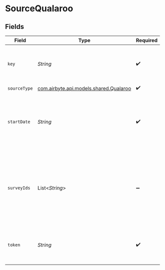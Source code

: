 # SourceQualaroo


## Fields

| Field                                                                                                                                                             | Type                                                                                                                                                              | Required                                                                                                                                                          | Description                                                                                                                                                       | Example                                                                                                                                                           |
| ----------------------------------------------------------------------------------------------------------------------------------------------------------------- | ----------------------------------------------------------------------------------------------------------------------------------------------------------------- | ----------------------------------------------------------------------------------------------------------------------------------------------------------------- | ----------------------------------------------------------------------------------------------------------------------------------------------------------------- | ----------------------------------------------------------------------------------------------------------------------------------------------------------------- |
| `key`                                                                                                                                                             | *String*                                                                                                                                                          | :heavy_check_mark:                                                                                                                                                | A Qualaroo token. See the <a href="https://help.qualaroo.com/hc/en-us/articles/201969438-The-REST-Reporting-API">docs</a> for instructions on how to generate it. |                                                                                                                                                                   |
| `sourceType`                                                                                                                                                      | [com.airbyte.api.models.shared.Qualaroo](../../models/shared/Qualaroo.md)                                                                                         | :heavy_check_mark:                                                                                                                                                | N/A                                                                                                                                                               |                                                                                                                                                                   |
| `startDate`                                                                                                                                                       | *String*                                                                                                                                                          | :heavy_check_mark:                                                                                                                                                | UTC date and time in the format 2017-01-25T00:00:00Z. Any data before this date will not be replicated.                                                           | 2021-03-01T00:00:00.000Z                                                                                                                                          |
| `surveyIds`                                                                                                                                                       | List<*String*>                                                                                                                                                    | :heavy_minus_sign:                                                                                                                                                | IDs of the surveys from which you'd like to replicate data. If left empty, data from all surveys to which you have access will be replicated.                     |                                                                                                                                                                   |
| `token`                                                                                                                                                           | *String*                                                                                                                                                          | :heavy_check_mark:                                                                                                                                                | A Qualaroo token. See the <a href="https://help.qualaroo.com/hc/en-us/articles/201969438-The-REST-Reporting-API">docs</a> for instructions on how to generate it. |                                                                                                                                                                   |
